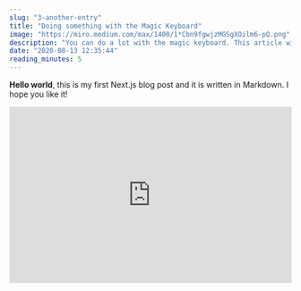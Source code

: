 ```yaml
---
slug: "3-another-entry"
title: "Doing something with the Magic Keyboard"
image: "https://miro.medium.com/max/1400/1*Cbn9fgwjzMGSgXOilm6-pQ.png"
description: "You can do a lot with the magic keyboard. This article will talk about that."
date: "2020-08-13 12:35:44"
reading_minutes: 5
---
```


**Hello world**, this is my first Next.js blog post and it is written in Markdown.
I hope you like it!

<iframe width="100%`" height="315" src="https://www.youtube.com/embed/vtNKf8vQKwY" frameborder="0" allow="accelerometer; autoplay; encrypted-media; gyroscope; picture-in-picture" allowfullscreen></iframe>
